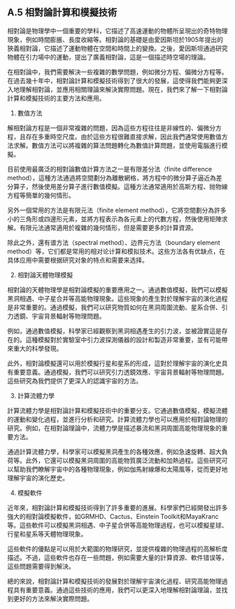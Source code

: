 ## A.5 相對論計算和模擬技術

相對論是物理學中一個重要的學科，它描述了高速運動的物體所呈現出的奇特物理現象，例如時間膨脹、長度收縮等。相對論的基礎是由愛因斯坦於1905年提出的狹義相對論，它描述了運動物體在空間和時間上的變換。之後，愛因斯坦通過研究物體在引力場中的運動，提出了廣義相對論，這是一個描述時空場的理論。

在相對論中，我們需要解決一些複雜的數學問題，例如微分方程、偏微分方程等。在過去幾十年中，相對論計算和模擬技術得到了很大的發展，這使得我們能夠更深入地理解相對論，並應用相關理論來解決實際問題。現在，我們來了解一下相對論計算和模擬技術的主要方法和應用。

1. 數值方法

解相對論方程是一個非常複雜的問題，因為這些方程往往是非線性的、偏微分方程，且存在多重時空尺度。由於這些方程很難直接求解，因此我們通常使用數值方法求解。數值方法可以將複雜的算法問題轉化為數值計算問題，並使用電腦進行模擬。

目前使用最廣泛的相對論數值計算方法之一是有限差分法（finite difference method），這種方法通過將空間劃分為離散網格，將方程中的微分算子逼近為差分算子，然後使用差分算子進行數值模擬。這種方法通常適用於高斯方程、抛物線方程等簡單的幾何情形。

另外一個常用的方法是有限元法（finite element method），它將空間劃分為許多小的三角形或四邊形元素，並將方程表示為各元素上的代數方程，然後使用矩陣求解。有限元法通常適用於複雜的幾何情形，但是需要更多的計算資源。

除此之外，還有谱方法（spectral method）、边界元方法（boundary element method）等，它们都是常用的相对论计算和模拟技术。这些方法各有优缺点，在具体应用中需要根据研究对象的特点和需要来选择。

2. 相對論天體物理模擬

相對論的天體物理學是相對論模擬的重要應用之一。通過數值模擬，我們可以模擬黑洞相遇、中子星合并等高能物理現象。這些現象的產生對於理解宇宙的演化過程是非常重要的。通過模擬，我們可以研究物質如何在黑洞周圍流動、星系合併、引力透鏡、宇宙背景輻射等物理問題。

例如，通過數值模擬，科學家已經觀察到黑洞相遇產生的引力波，並被證實這是存在的。這種模擬對於實驗室中引力波探測儀器的設計和製造非常重要，並有可能帶來重大的科學發現。

此外，相對論模擬還可以用於模擬行星和星系的形成，這對於理解宇宙的演化史具有重要意義。通過模擬，我們可以研究引力透鏡效應、宇宙背景輻射等物理問題。這些研究為我們提供了更深入的認識宇宙的方法。

3. 計算流體力學

計算流體力學是相對論計算和模擬技術中的重要分支。它通過數值模擬，模擬流體的運動和變化過程，並進行分析和研究。計算流體力學也可以應用於相對論物理的研究。例如，在相對論理論中，流體力學是描述暴流和黑洞周圍高能物理現象的重要方法。

通過計算流體力學，科學家可以模擬黑洞產生的各種效應，例如急速旋轉、超大負荷等。此外，它還可以模擬黑洞周圍的高能物質廣泛流動和加熱過程。這些研究可以幫助我們瞭解宇宙中的各種物理現象，例如伽馬射線爆和太陽風等，從而更好地理解宇宙的演化歷史。

4. 模擬軟件

近年來，相對論計算和模擬技術得到了許多重要的進展。科學家們已經開發出許多強大的相對論模擬軟件，如GRMHD、Cactus、Einstein Toolkit和MayaKranc等。這些軟件可以模擬黑洞相遇、中子星合併等高能物理過程，也可以模擬星球、行星和星系等天體物理現象。

這些軟件的優點是可以用於大範圍的物理研究，並提供複雜的物理過程的高解析度描述。不過，這些軟件也存在一些問題，例如需要大量的計算資源、軟件错误等，這些問題需要得到解決。

總的來說，相對論計算和模擬技術的發展對於理解宇宙演化過程、研究高能物理過程具有重要意義。通過這些技術的應用，我們可以更深入地理解相對論理論，並找到更好的方法來解決實際問題。